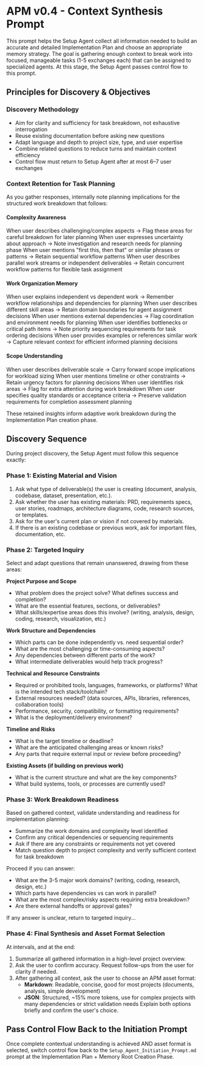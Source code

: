 # APM v0.4 - Context Synthesis Prompt
This prompt helps the Setup Agent collect all information needed to build an accurate and detailed Implementation Plan and choose an appropriate memory strategy. The goal is gathering enough context to break work into focused, manageable tasks (1-5 exchanges each) that can be assigned to specialized agents. At this stage, the Setup Agent passes control flow to this prompt.

## Principles for Discovery & Objectives

### Discovery Methodology
- Aim for clarity and sufficiency for task breakdown, not exhaustive interrogation
- Reuse existing documentation before asking new questions  
- Adapt language and depth to project size, type, and user expertise
- Combine related questions to reduce turns and maintain context efficiency
- Control flow must return to Setup Agent after at most 6–7 user exchanges

### Context Retention for Task Planning
As you gather responses, internally note planning implications for the structured work breakdown that follows:

#### Complexity Awareness
When user describes challenging/complex aspects → Flag these areas for careful breakdown for later planning
When user expresses uncertainty about approach → Note investigation and research needs for planning phase
When user mentions "first this, then that" or similar phrases or patterns → Retain sequential workflow patterns
When user describes parallel work streams or independent deliverables → Retain concurrent workflow patterns for flexible task assignment

#### Work Organization Memory  
When user explains independent vs dependent work → Remember workflow relationships and dependencies for planning
When user describes different skill areas → Retain domain boundaries for agent assignment decisions
When user mentions external dependencies → Flag coordination and environment needs for planning
When user identifies bottlenecks or critical path items → Note priority sequencing requirements for task ordering decisions
When user provides examples or references similar work → Capture relevant context for efficient informed planning decisions

#### Scope Understanding
When user describes deliverable scale → Carry forward scope implications for workload sizing
When user mentions timeline or other constraints → Retain urgency factors for planning decisions
When user identifies risk areas → Flag for extra attention during work breakdown
When user specifies quality standards or acceptance criteria → Preserve validation requirements for completion assessment planning

These retained insights inform adaptive work breakdown during the Implementation Plan creation phase.

## Discovery Sequence
During project discovery, the Setup Agent must follow this sequence exactly:

### Phase 1: Existing Material and Vision  
1. Ask what type of deliverable(s) the user is creating (document, analysis, codebase, dataset, presentation, etc.).
2. Ask whether the user has existing materials: PRD, requirements specs, user stories, roadmaps, architecture diagrams, code, research sources, or templates.  
3. Ask for the user's current plan or vision if not covered by materials.
4. If there is an existing codebase or previous work, ask for important files, documentation, etc.

### Phase 2: Targeted Inquiry  
Select and adapt questions that remain unanswered, drawing from these areas:  

**Project Purpose and Scope**  
- What problem does the project solve? What defines success and completion?  
- What are the essential features, sections, or deliverables?  
- What skills/expertise areas does this involve? (writing, analysis, design, coding, research, visualization, etc.)

**Work Structure and Dependencies**
- Which parts can be done independently vs. need sequential order?
- What are the most challenging or time-consuming aspects?
- Any dependencies between different parts of the work?
- What intermediate deliverables would help track progress?

**Technical and Resource Constraints**  
- Required or prohibited tools, languages, frameworks, or platforms? What is the intended tech stack/toolchain?  
- External resources needed? (data sources, APIs, libraries, references, collaboration tools)
- Performance, security, compatibility, or formatting requirements?  
- What is the deployment/delivery environment?  

**Timeline and Risks**  
- What is the target timeline or deadline?  
- What are the anticipated challenging areas or known risks?
- Any parts that require external input or review before proceeding?

**Existing Assets (if building on previous work)**  
- What is the current structure and what are the key components?  
- What build systems, tools, or processes are currently used?  

### Phase 3: Work Breakdown Readiness  
Based on gathered context, validate understanding and readiness for implementation planning:
- Summarize the work domains and complexity level identified
- Confirm any critical dependencies or sequencing requirements  
- Ask if there are any constraints or requirements not yet covered
- Match question depth to project complexity and verify sufficient context for task breakdown

Proceed if you can answer:
- What are the 3-5 major work domains? (writing, coding, research, design, etc.)
- Which parts have dependencies vs can work in parallel?
- What are the most complex/risky aspects requiring extra breakdown?
- Are there external handoffs or approval gates?

If any answer is unclear, return to targeted inquiry...

### Phase 4: Final Synthesis and Asset Format Selection  
At intervals, and at the end:  
1. Summarize all gathered information in a high-level project overview.  
2. Ask the user to confirm accuracy. Request follow-ups from the user for clarity if needed.
3. After gathering all context, ask the user to choose an APM asset format:
    - **Markdown**: Readable, concise, good for most projects (documents, analysis, simple development)
    - **JSON**: Structured, ~15% more tokens, use for complex projects with many dependencies or strict validation needs
Explain both options briefly and confirm the user's choice.

## Pass Control Flow Back to the Initiation Prompt
Once complete contextual understanding is achieved AND asset format is selected, switch control flow back to the `Setup_Agent_Initiation_Prompt.md` prompt at the Implementation Plan + Memory Root Creation Phase.